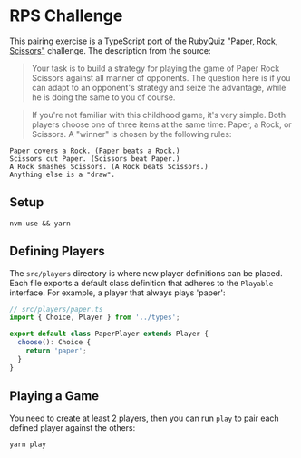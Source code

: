 # RPS Challenge

This pairing exercise is a TypeScript port of the RubyQuiz
["Paper, Rock, Scissors"][1] challenge. The description from the source:

> Your task is to build a strategy for playing the game of Paper Rock Scissors
> against all manner of opponents. The question here is if you can adapt to an
> opponent's strategy and seize the advantage, while he is doing the same to
> you of course.

> If you're not familiar with this childhood game, it's very simple. Both
> players choose one of three items at the same time: Paper, a Rock, or
> Scissors. A "winner" is chosen by the following rules:

```
Paper covers a Rock. (Paper beats a Rock.)
Scissors cut Paper. (Scissors beat Paper.)
A Rock smashes Scissors. (A Rock beats Scissors.)
Anything else is a "draw".
```

## Setup

```
nvm use && yarn
```

## Defining Players

The `src/players` directory is where new player definitions can be placed. Each
file exports a default class definition that adheres to the `Playable`
interface. For example, a player that always plays 'paper':

```ts
// src/players/paper.ts
import { Choice, Player } from '../types';

export default class PaperPlayer extends Player {
  choose(): Choice {
    return 'paper';
  }
}
```

## Playing a Game

You need to create at least 2 players, then you can run `play` to pair each
defined player against the others:

```
yarn play
```

[1]: http://rubyquiz.com/quiz16.html
